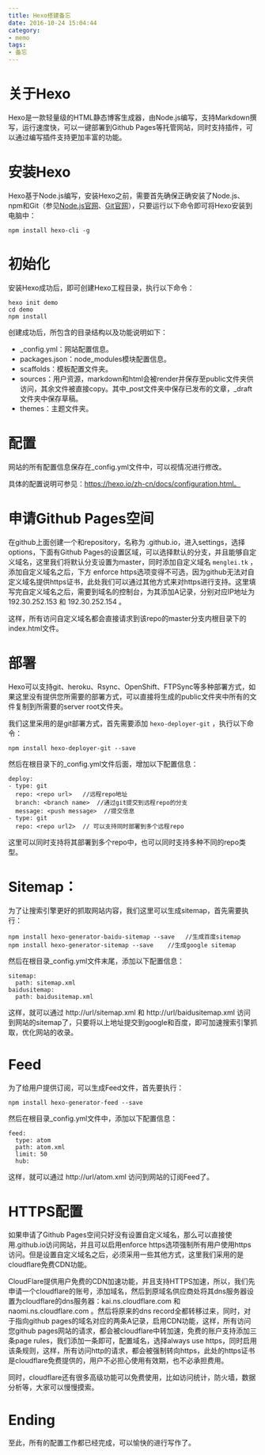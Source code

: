 ```yaml
---
title: Hexo搭建备忘
date: 2016-10-24 15:04:44
category: 
- memo
tags:
- 备忘
---
```


# 关于Hexo

Hexo是一款轻量级的HTML静态博客生成器，由Node.js编写，支持Markdown撰写，运行速度快，可以一键部署到Github Pages等托管网站，同时支持插件，可以通过编写插件支持更加丰富的功能。

# 安装Hexo

Hexo基于Node.js编写，安装Hexo之前，需要首先确保正确安装了Node.js、npm和Git（参见[Node.js官网](https://nodejs.org/)、[Git官网](https://git-scm.com/)），只要运行以下命令即可将Hexo安装到电脑中：

```
npm install hexo-cli -g
```

# 初始化

安装Hexo成功后，即可创建Hexo工程目录，执行以下命令：

```
hexo init demo
cd demo
npm install
```

创建成功后，所包含的目录结构以及功能说明如下：

 * _config.yml：网站配置信息。
 * packages.json：node_modules模块配置信息。
 * scaffolds：模板配置文件夹。
 * sources：用户资源，markdown和html会被render并保存至public文件夹供访问，其余文件被直接copy。其中_post文件夹中保存已发布的文章，_draft文件夹中保存草稿。
 * themes：主题文件夹。

# 配置

网站的所有配置信息保存在_config.yml文件中，可以视情况进行修改。

具体的配置说明可参见：https://hexo.io/zh-cn/docs/configuration.html。

# 申请Github Pages空间

在github上面创建一个和repository，名称为 <your user name>.github.io，进入settings，选择options，下面有Github Pages的设置区域，可以选择默认的分支，并且能够自定义域名，这里我们将默认分支设置为master，同时添加自定义域名 `menglei.tk` ，添加自定义域名之后，下方 enforce https选项变得不可选，因为github无法对自定义域名提供https证书，此处我们可以通过其他方式来对https进行支持。这里填写完自定义域名之后，需要到域名的控制台，为其添加A记录，分别对应IP地址为 192.30.252.153 和 192.30.252.154 。

这样，所有访问自定义域名都会直接请求到该repo的master分支内根目录下的index.html文件。

# 部署

Hexo可以支持git、heroku、Rsync、OpenShift、FTPSync等多种部署方式，如果这里没有提供您所需要的部署方式，可以直接将生成的public文件夹中所有的文件复制到所需要的server root文件夹。

我们这里采用的是git部署方式，首先需要添加 `hexo-deployer-git` ，执行以下命令：

```
npm install hexo-deployer-git --save
```

然后在根目录下的_config.yml文件后面，增加以下配置信息：

```
deploy:
- type: git
  repo: <repo url>   //远程repo地址
  branch: <branch name>  //通过git提交到远程repo的分支
  message: <push message>  //提交信息
- type: git
  repo: <repo url2>  // 可以支持同时部署到多个远程repo
```

这里可以同时支持将其部署到多个repo中，也可以同时支持多种不同的repo类型。

# Sitemap：

为了让搜索引擎更好的抓取网站内容，我们这里可以生成sitemap，首先需要执行：

```
npm install hexo-generator-baidu-sitemap --save   //生成百度sitemap
npm install hexo-generator-sitemap --save    //生成google sitemap
```

然后在根目录_config.yml文件末尾，添加以下配置信息：

```
sitemap:
  path: sitemap.xml
baidusitemap:
  path: baidusitemap.xml
```

这样，就可以通过 http://url/sitemap.xml 和 http://url/baidusitemap.xml 访问到网站的sitemap了，只要将以上地址提交到google和百度，即可加速搜索引擎抓取，优化网站的收录。

# Feed

为了给用户提供订阅，可以生成Feed文件，首先要执行：

```
npm install hexo-generator-feed --save
```

然后在根目录_config.yml文件中，添加以下配置信息：

```
feed:
  type: atom
  path: atom.xml
  limit: 50
  hub: 
```

这样，就可以通过 http://url/atom.xml 访问到网站的订阅Feed了。


# HTTPS配置

如果申请了Github Pages空间只好没有设置自定义域名，那么可以直接使用<your user name>.github.io访问网站，并且可以启用enforce https选项强制所有用户使用https访问。但是设置自定义域名之后，必须采用一些其他方式，这里我们采用的是cloudflare免费CDN功能。

CloudFlare提供用户免费的CDN加速功能，并且支持HTTPS加速，所以，我们先申请一个cloudflare的账号，添加域名，然后到原域名供应商处将其dns服务器设置为cloudflare的dns服务器：kai.ns.cloudflare.com 和 	naomi.ns.cloudflare.com 。然后将原来的dns record全都转移过来，同时，对于指向github pages的域名对应的两条A记录，启用CDN功能，这样，所有访问您github pages网站的请求，都会被cloudflare中转加速，免费的账户支持添加三条page rules，我们添加一条即可，配置域名，选择always use https，同时启用该条规则，这样，所有访问http的请求，都会被强制转向https，此处的https证书是cloudflare免费提供的，用户不必担心使用有效期，也不必承担费用。

同时，cloudflare还有很多高级功能可以免费使用，比如访问统计，防火墙，数据分析等，大家可以慢慢摸索。

# Ending

至此，所有的配置工作都已经完成，可以愉快的进行写作了。






